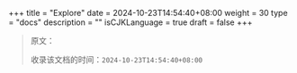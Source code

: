 +++
title = "Explore"
date = 2024-10-23T14:54:40+08:00
weight = 30
type = "docs"
description = ""
isCJKLanguage = true
draft = false
+++

> 原文：[]()
>
> 收录该文档的时间：`2024-10-23T14:54:40+08:00`
